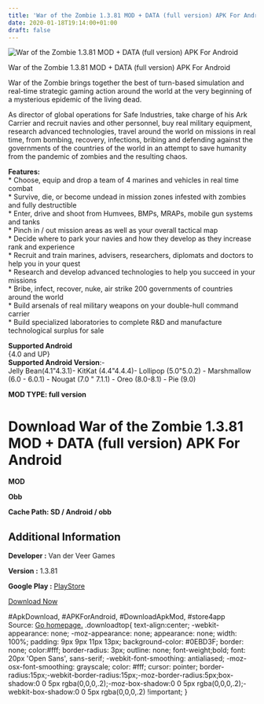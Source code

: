 ```yaml
---
title: 'War of the Zombie 1.3.81 MOD + DATA (full version) APK For Android'
date: 2020-01-18T19:14:00+01:00
draft: false
---
```


![War of the Zombie 1.3.81 MOD + DATA (full version) APK For Android](https://i2.wp.com/apkhome.net/wp-content/uploads/2020/01/War-of-the-Zombie-1.3.81-MOD-DATA-full-version.png "War of the Zombie 1.3.81 MOD + DATA (full version) APK For Android")

  

War of the Zombie 1.3.81 MOD + DATA (full version) APK For Android

War of the Zombie brings together the best of turn-based simulation and real-time strategic gaming action around the world at the very beginning of a mysterious epidemic of the living dead.

As director of global operations for Safe Industries, take charge of his Ark Carrier and recruit navies and other personnel, buy real military equipment, research advanced technologies, travel around the world on missions in real time, from bombing, recovery, infections, bribing and defending against the governments of the countries of the world in an attempt to save humanity from the pandemic of zombies and the resulting chaos.

**Features:**  
\* Choose, equip and drop a team of 4 marines and vehicles in real time combat  
\* Survive, die, or become undead in mission zones infested with zombies and fully destructible  
\* Enter, drive and shoot from Humvees, BMPs, MRAPs, mobile gun systems and tanks  
\* Pinch in / out mission areas as well as your overall tactical map  
\* Decide where to park your navies and how they develop as they increase rank and experience  
\* Recruit and train marines, advisers, researchers, diplomats and doctors to help you in your quest  
\* Research and develop advanced technologies to help you succeed in your missions  
\* Bribe, infect, recover, nuke, air strike 200 governments of countries around the world  
\* Build arsenals of real military weapons on your double-hull command carrier  
\* Build specialized laboratories to complete R&D and manufacture technological surplus for sale

**Supported Android**  
{4.0 and UP}  
**Supported Android Version**:-  
Jelly Bean(4.1"4.3.1)- KitKat (4.4"4.4.4)- Lollipop (5.0"5.0.2) - Marshmallow (6.0 - 6.0.1) - Nougat (7.0 " 7.1.1) - Oreo (8.0-8.1) - Pie (9.0)

**MOD TYPE: full version**

Download War of the Zombie 1.3.81 MOD + DATA (full version) APK For Android
===========================================================================

**MOD**

**Obb**

**Cache Path: SD / Android / obb**

Additional Information
----------------------

**Developer :** Van der Veer Games

**Version :** 1.3.81

**Google Play :** [PlayStore](https://play.google.com/store/apps/details?id=com.vanderveergames.wotz#)

  

[Download Now](https://store4app.co/post/war-of-the-zombie-1-3-81-mod-data-full-version-apk-for-android_1579370714)

  
#ApkDownload, #APKForAndroid, #DownloadApkMod, #store4app  
Source: [Go homepage.](https://store4app.co/post/war-of-the-zombie-1-3-81-mod-data-full-version-apk-for-android_1579370714) .downloadtop{ text-align:center; -webkit-appearance: none; -moz-appearance: none; appearance: none; width: 100%; padding: 9px 9px 11px 13px; background-color: #0EBD3F; border: none; color:#fff; border-radius: 3px; outline: none; font-weight;bold; font: 20px 'Open Sans', sans-serif; -webkit-font-smoothing: antialiased; -moz-osx-font-smoothing: grayscale; color: #fff; cursor: pointer; border-radius:15px;-webkit-border-radius:15px;-moz-border-radius:5px;box-shadow:0 0 5px rgba(0,0,0,.2);-moz-box-shadow:0 0 5px rgba(0,0,0,.2);-webkit-box-shadow:0 0 5px rgba(0,0,0,.2) !important; }